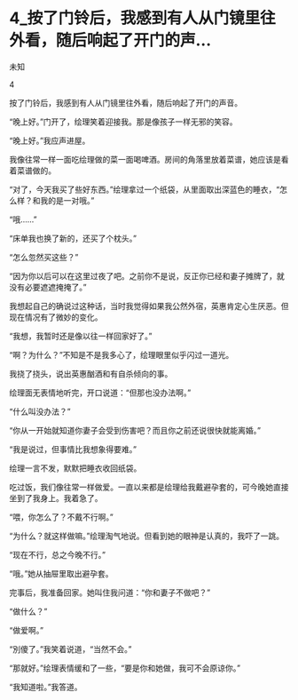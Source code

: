 # 4_按了门铃后，我感到有人从门镜里往外看，随后响起了开门的声...

未知

4

按了门铃后，我感到有人从门镜里往外看，随后响起了开门的声音。

“晚上好。”门开了，绘理笑着迎接我。那是像孩子一样无邪的笑容。

“晚上好。”我应声进屋。

我像往常一样一面吃绘理做的菜一面喝啤酒。房间的角落里放着菜谱，她应该是看着菜谱做的。

“对了，今天我买了些好东西。”绘理拿过一个纸袋，从里面取出深蓝色的睡衣，“怎么样？和我的是一对哦。”

“哦……”

“床单我也换了新的，还买了个枕头。”

“怎么忽然买这些？”

“因为你以后可以在这里过夜了吧。之前你不是说，反正你已经和妻子摊牌了，就没有必要遮遮掩掩了。”

我想起自己的确说过这种话，当时我觉得如果我公然外宿，英惠肯定心生厌恶。但现在情况有了微妙的变化。

“我想，我暂时还是像以往一样回家好了。”

“啊？为什么？”不知是不是我多心了，绘理眼里似乎闪过一道光。

我挠了挠头，说出英惠酗酒和有自杀倾向的事。

绘理面无表情地听完，开口说道：“但那也没办法啊。”

“什么叫没办法？”

“你从一开始就知道你妻子会受到伤害吧？而且你之前还说很快就能离婚。”

“我是说过，但事情比我想象得要难。”

绘理一言不发，默默把睡衣收回纸袋。

吃过饭，我们像往常一样做爱。一直以来都是绘理给我戴避孕套的，可今晚她直接坐到了我身上。我着急了。

“喂，你怎么了？不戴不行啊。”

“为什么？就这样做嘛。”绘理淘气地说。但看到她的眼神是认真的，我吓了一跳。

“现在不行，总之今晚不行。”

“哦。”她从抽屉里取出避孕套。

完事后，我准备回家。她叫住我问道：“你和妻子不做吧？”

“做什么？”

“做爱啊。”

“別傻了。”我笑着说道，“当然不会。”

“那就好。”绘理表情缓和了一些，“要是你和她做，我可不会原谅你。”

“我知道啦。”我答道。